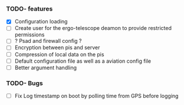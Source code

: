 ### TODO- features
- [x] Configuration loading
- [ ] Create user for the ergo-telescope deamon to provide restricted permissions 
- [ ] ? Psad and firewall config ? 
- [ ] Encryption between pis and server
- [ ] Compression of local data on the pis
- [ ] Default configuration file as well as a aviation config file 
- [ ] Better argument handling 

### TODO- Bugs
- [ ] Fix Log timestamp on boot by polling time from GPS before logging
